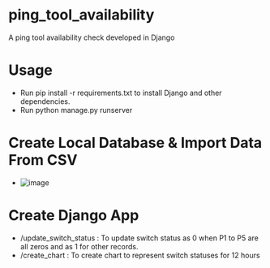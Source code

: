 # ping_tool_availability
A ping tool availability check developed in Django

# Usage
* Run pip install -r requirements.txt to install Django and other dependencies.
* Run python manage.py runserver

# Create Local Database & Import Data From CSV
* ![image](https://user-images.githubusercontent.com/53460015/198984500-b62ca516-b37a-4b28-bdf6-0f12f729a490.png)

# Create Django App
* /update_switch_status : To update switch status as 0 when P1 to P5 are all zeros and as 1 for other records.
* /create_chart : To create chart to represent switch statuses for 12 hours
